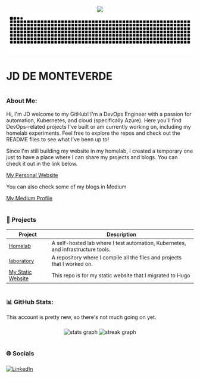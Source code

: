 <div align="center">
  <img height="" src="images/introduction.gif"  />
  
</div>
<img src="https://raw.githubusercontent.com/blanktorious/blanktorious/output/snake.svg" alt="Snake animation" />

### <h1>JD DE MONTEVERDE</h1>

###

# <h3>About Me:
Hi, I'm JD welcome to my GitHub! I'm a DevOps Engineer with a passion for automation, Kubernetes, and cloud (specifically Azure). Here you'll find DevOps-related projects I've built or am currently working on, including my homelab experiments. Feel free to explore the repos and check out the README files to see what I’ve been up to!

Since I'm still building my website in my homelab, I created a temporary one just to have a place where I can share my projects and blogs. You can check it out in the link below.

[My Personal Website](https://jddemonteverde.com)

You can also check some of my blogs in Medium

[My Medium Profile](https://jddemonteverde.medium.com/)

###

# <h3>🚀 Projects</h3>

| Project | Description |
|--------|-------------|
| [Homelab](https://github.com/blanktorious/homelab) | A self-hosted lab where I test automation, Kubernetes, and infrastructure tools. |
| [laboratory](https://github.com/blanktorious/laboratory) | A repository where I compile all the files and projects that I worked on. |
| [My Static Website](https://github.com/blanktorious/my-tech-website) | This repo is for my static website that I migrated to Hugo |

###

# <h3>📊 GitHub Stats:</h3>
This account is pretty new, so there's not much going on yet.

###

<div align="center">
  <img src="https://github-readme-stats.vercel.app/api?username=blanktorious&hide_title=true&hide_rank=true&show_icons=true&include_all_commits=true&count_private=true&disable_animations=false&theme=gotham&hide_border=false" height="150" alt="stats graph"  />
  <img src="https://streak-stats.demolab.com?user=blanktorious&locale=en&mode=daily&theme=gotham&hide_border=false&border_radius=5&date_format=M%20j%5B,%20Y%5D" height="150" alt="streak graph"  />
</div>

###

# <h3 align="left">🌐 Socials</h3>

###

 [![LinkedIn](https://img.shields.io/badge/LinkedIn-%230077B5.svg?logo=linkedin&logoColor=white)](https://linkedin.com/in/jddemonteverde)

###
